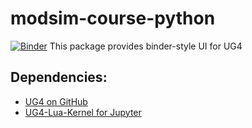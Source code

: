 # modsim-course-python
[![Binder](https://mybinder.org/badge_logo.svg)](https://mybinder.org/v2/gh/anaegel/modsim-course-python/main)
This package provides binder-style UI for UG4


## Dependencies:
* [UG4 on GitHub](http://github.com/UG4)
* [UG4-Lua-Kernel for Jupyter](http://github.com/anaegel) 

